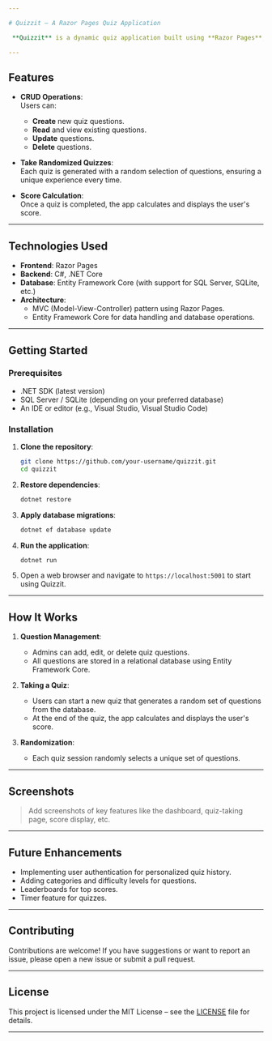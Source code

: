```yaml
---

# Quizzit – A Razor Pages Quiz Application

 **Quizzit** is a dynamic quiz application built using **Razor Pages**, **C#**, **.NET**, and **Entity Framework Core**. This app provides an intuitive interface for creating, editing, viewing, and deleting quiz questions. Additionally, it allows users to take randomized quizzes and calculates their score upon completion.

---
```


## Features

- **CRUD Operations**:  
  Users can:
  - **Create** new quiz questions.
  - **Read** and view existing questions.
  - **Update** questions.
  - **Delete** questions.

- **Take Randomized Quizzes**:  
  Each quiz is generated with a random selection of questions, ensuring a unique experience every time.

- **Score Calculation**:  
  Once a quiz is completed, the app calculates and displays the user's score.

---

## Technologies Used

- **Frontend**: Razor Pages  
- **Backend**: C#, .NET Core  
- **Database**: Entity Framework Core (with support for SQL Server, SQLite, etc.)  
- **Architecture**:  
  - MVC (Model-View-Controller) pattern using Razor Pages.  
  - Entity Framework Core for data handling and database operations.

---

## Getting Started

### Prerequisites

- .NET SDK (latest version)  
- SQL Server / SQLite (depending on your preferred database)  
- An IDE or editor (e.g., Visual Studio, Visual Studio Code)

### Installation

1. **Clone the repository**:  
   ```bash
   git clone https://github.com/your-username/quizzit.git
   cd quizzit
   ```

2. **Restore dependencies**:  
   ```bash
   dotnet restore
   ```

3. **Apply database migrations**:  
   ```bash
   dotnet ef database update
   ```

4. **Run the application**:  
   ```bash
   dotnet run
   ```

5. Open a web browser and navigate to `https://localhost:5001` to start using Quizzit.

---

## How It Works

1. **Question Management**:  
   - Admins can add, edit, or delete quiz questions.  
   - All questions are stored in a relational database using Entity Framework Core.

2. **Taking a Quiz**:  
   - Users can start a new quiz that generates a random set of questions from the database.  
   - At the end of the quiz, the app calculates and displays the user's score.

3. **Randomization**:  
   - Each quiz session randomly selects a unique set of questions.

---

## Screenshots

> Add screenshots of key features like the dashboard, quiz-taking page, score display, etc.

---

## Future Enhancements

- Implementing user authentication for personalized quiz history.  
- Adding categories and difficulty levels for questions.  
- Leaderboards for top scores.  
- Timer feature for quizzes.

---

## Contributing

Contributions are welcome! If you have suggestions or want to report an issue, please open a new issue or submit a pull request.

---

## License

This project is licensed under the MIT License – see the [LICENSE](LICENSE) file for details.

---
